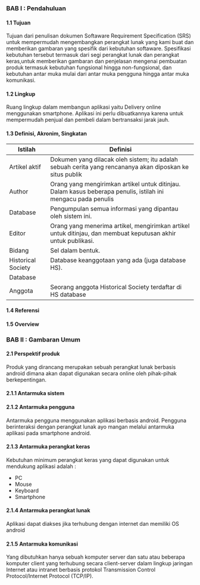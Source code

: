 ### BAB I : Pendahuluan
#### 1.1 Tujuan
Tujuan dari penulisan dokumen Softaware Requirement Specification (SRS) untuk mempermudah mengembangkan perangkat lunak yang kami buat dan memberikan gambaran yang spesifik dari kebutuhan softaware. Spesifikasi kebutuhan tersebut termasuk dari segi perangkat lunak dan perangkat keras,untuk memberikan gambaran dan penjelasan mengenai pembuatan produk termasuk kebutuhan fungsional hingga non-fungsional, dan kebutuhan antar muka mulai dari antar muka pengguna hingga antar muka komunikasi.
#### 1.2 Lingkup
Ruang lingkup dalam membangun aplikasi yaitu Delivery online menggunakan smartphone. Aplikasi ini perlu dibuatkannya karena untuk mempermudah penjual dan pembeli dalam bertransaksi jarak jauh.
#### 1.3 Definisi, Akronim, Singkatan
|    Istilah         |               Definisi                                                                                        |
|--------------------|---------------------------------------------------------------------------------------------------------------|
| Artikel aktif      | Dokumen yang dilacak oleh sistem; itu adalah sebuah cerita yang rencananya akan diposkan ke situs publik      |
| Author             | Orang yang mengirimkan artikel untuk ditinjau. Dalam kasus beberapa penulis, istilah ini mengacu pada penulis |   |                    | utama, dengan siapa semua komunikasi dibuat.                                                                  |
| Database           | Pengumpulan semua informasi yang dipantau oleh sistem ini.                                                    |
| Editor             | Orang yang menerima artikel, mengirimkan artikel untuk ditinjau, dan membuat keputusan akhir untuk publikasi. |
| Bidang             | Sel dalam bentuk.                                                                                             |
| Historical Society | Database keanggotaan yang ada (juga database HS).                                                             |
| Database           |                                                                                                               |
| Anggota            | Seorang anggota Historical Society terdaftar di HS database                                                   |
#### 1.4 Referensi
#### 1.5 Overview
### BAB II : Gambaran Umum
#### 2.1 Perspektif produk
Produk yang dirancang merupakan sebuah perangkat lunak berbasis android
dimana akan dapat digunakan secara online oleh pihak-pihak berkepentingan.
#### 2.1.1 Antarmuka sistem
#### 2.1.2 Antarmuka pengguna
Antarmuka pengguna menggunakan aplikasi berbasis android. Pengguna berinteraksi dengan perangkat lunak ayo mangan melalui antarmuka aplikasi pada smartphone android.
#### 2.1.3 Antarmuka perangkat keras
Kebutuhan minimum perangkat keras yang dapat digunakan untuk mendukung aplikasi adalah :

- PC
- Mouse
- Keyboard
- Smartphone 
#### 2.1.4 Antarmuka perangkat lunak
Aplikasi dapat diakses jika terhubung dengan internet dan memiliki OS android
#### 2.1.5 Antarmuka komunikasi
Yang dibutuhkan hanya sebuah komputer server dan satu atau
beberapa komputer client yang terhubung secara client-server dalam
lingkup jaringan Internet atau intranet berbasis protokol Transmission
Control Protocol/Internet Protocol (TCP/IP).
